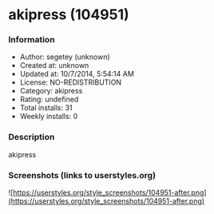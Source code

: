 # akipress (104951)

### Information
- Author: segetey (unknown)
- Created at: unknown
- Updated at: 10/7/2014, 5:54:14 AM
- License: NO-REDISTRIBUTION
- Category: akipress
- Rating: undefined
- Total installs: 31
- Weekly installs: 0


### Description
akipress


### Screenshots (links to userstyles.org)
![https://userstyles.org/style_screenshots/104951-after.png](https://userstyles.org/style_screenshots/104951-after.png)



